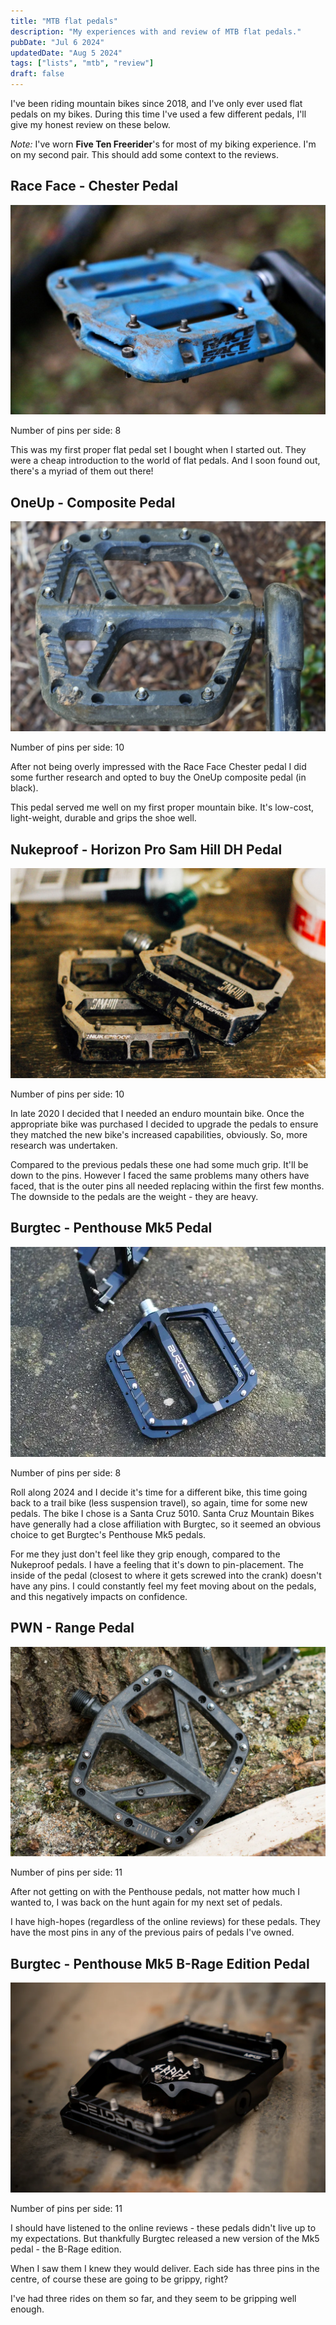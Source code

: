 ```yaml
---
title: "MTB flat pedals"
description: "My experiences with and review of MTB flat pedals."
pubDate: "Jul 6 2024"
updatedDate: "Aug 5 2024"
tags: ["lists", "mtb", "review"]
draft: false
---
```


I've been riding mountain bikes since 2018, and I've only ever used flat pedals on my bikes. During this time I've used a few different pedals, I'll give my honest review on these below.

_Note:_ I've worn **Five Ten Freerider**'s for most of my biking experience. I'm on my second pair. This should add some context to the reviews.

## Race Face - Chester Pedal

![Blue Race Face Chester pedals - image from pinkbike](../../assets/images/race-face--chester-pendal-blue.jpg)

Number of pins per side: 8

This was my first proper flat pedal set I bought when I started out. They were a cheap introduction to the world of flat pedals. And I soon found out, there's a myriad of them out there!

## OneUp - Composite Pedal

![Black OneUp composite pedals - image from pinkbike](../../assets/images/one-up--composite-pedal-black.jpg)

Number of pins per side: 10

After not being overly impressed with the Race Face Chester pedal I did some further research and opted to buy the OneUp composite pedal (in black).

This pedal served me well on my first proper mountain bike. It's low-cost, light-weight, durable and grips the shoe well.

## Nukeproof - Horizon Pro Sam Hill DH Pedal

![Black Nukeproof Horizon Pro Sam Hill pedals - image from wideopenmountainbike](../../assets/images/nukeproof--horizon-pro-sam-hill-pedal-black.jpg)

Number of pins per side: 10

In late 2020 I decided that I needed an enduro mountain bike. Once the appropriate bike was purchased I decided to upgrade the pedals to ensure they matched the new bike's increased capabilities, obviously. So, more research was undertaken.

Compared to the previous pedals these one had some much grip. It'll be down to the pins. However I faced the same problems many others have faced, that is the outer pins all needed replacing within the first few months. The downside to the pedals are the weight - they are heavy.

## Burgtec - Penthouse Mk5 Pedal

![Black Burgtec - Penthouse Mk5 pedal - image from Singletrack](../../assets/images/burgtec--penthouse-mk5-pedal-black.webp)

Number of pins per side: 8

Roll along 2024 and I decide it's time for a different bike, this time going back to a trail bike (less suspension travel), so again, time for some new pedals. The bike I chose is a Santa Cruz 5010. Santa Cruz Mountain Bikes have generally had a close affiliation with Burgtec, so it seemed an obvious choice to get Burgtec's Penthouse Mk5 pedals.

For me they just don't feel like they grip enough, compared to the Nukeproof pedals. I have a feeling that it's down to pin-placement. The inside of the pedal (closest to where it gets screwed into the crank) doesn't have any pins. I could constantly feel my feet moving about on the pedals, and this negatively impacts on confidence.

## PWN - Range Pedal

![Black PWN - Range pedal - image from bikeradar](../../assets//images/pwn--range-pedals-black.webp)

Number of pins per side: 11

After not getting on with the Penthouse pedals, not matter how much I wanted to, I was back on the hunt again for my next set of pedals.

I have high-hopes (regardless of the online reviews) for these pedals. They have the most pins in any of the previous pairs of pedals I've owned.

## Burgtec - Penthouse Mk5 B-Rage Edition Pedal

![Black Burgtec - Penthouse Mk5 B-Rage pedal - image from Tweed Valley Bikes](../../assets/images/burgtec--penthouse-mk5-b-rage-pedal-black.webp)

Number of pins per side: 11

I should have listened to the online reviews - these pedals didn't live up to my expectations. But thankfully Burgtec released a new version of the Mk5 pedal - the B-Rage edition.

When I saw them I knew they would deliver. Each side has three pins in the centre, of course these are going to be grippy, right?

I've had three rides on them so far, and they seem to be gripping well enough.
